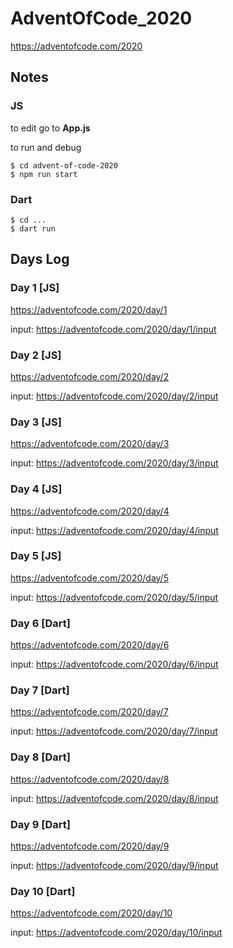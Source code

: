 # AdventOfCode_2020

https://adventofcode.com/2020

## Notes

### JS

to edit go to **App.js**

to run and debug

```
$ cd advent-of-code-2020
$ npm run start
```

### Dart

```
$ cd ...
$ dart run
```

## Days Log

### Day 1 [JS]
https://adventofcode.com/2020/day/1

input: https://adventofcode.com/2020/day/1/input

### Day 2 [JS]
https://adventofcode.com/2020/day/2

input: https://adventofcode.com/2020/day/2/input

### Day 3 [JS]
https://adventofcode.com/2020/day/3

input: https://adventofcode.com/2020/day/3/input

### Day 4 [JS]
https://adventofcode.com/2020/day/4

input: https://adventofcode.com/2020/day/4/input

### Day 5 [JS]
https://adventofcode.com/2020/day/5

input: https://adventofcode.com/2020/day/5/input

### Day 6 [Dart]
https://adventofcode.com/2020/day/6

input: https://adventofcode.com/2020/day/6/input

### Day 7 [Dart]
https://adventofcode.com/2020/day/7

input: https://adventofcode.com/2020/day/7/input

### Day 8 [Dart]
https://adventofcode.com/2020/day/8

input: https://adventofcode.com/2020/day/8/input

### Day 9 [Dart]
https://adventofcode.com/2020/day/9

input: https://adventofcode.com/2020/day/9/input

### Day 10 [Dart]
https://adventofcode.com/2020/day/10

input: https://adventofcode.com/2020/day/10/input
